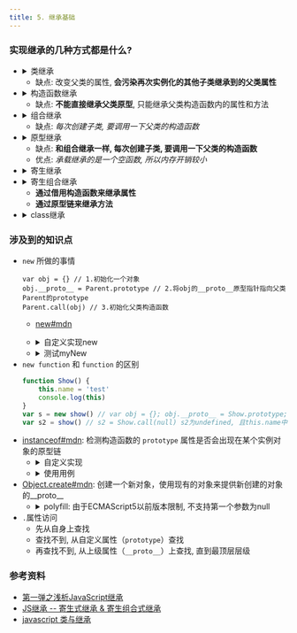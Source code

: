 ```yaml
---
title: 5. 继承基础
---
```


### 实现继承的几种方式都是什么?
- <details>
    <summary> 类继承 </summary>

    ```javascript
    function SuperClass() {
        this.superValue = true
        this.languages = [ 'js', 'css' ]
    }
    SuperClass.prototype.getSuperValue = function () {
        return this.superValue
    }
    function SubClass() {
        this.subValue = true
    }
    SubClass.prototype = new SuperClass()
    SubClass.prototype.getSubValue = function() {
        return this.subValue
    }
    var sub = new SubClass()
    console.log(sub instanceof SuperClass); // true
    console.log(sub instanceof SubClass);	// true
    console.log(SubClass instanceof SuperClass); // false
    console.log(SubClass.prototype instanceof SuperClass); // true

    console.log(sub.languages) // => ["js", "css"]
    sub.languages.push('html') // 改变继承父类的属性, 会污染再次实例化的子类所继承的父类属性
    var sub2 = new SubClass()
    console.log(sub2.languages) // => ["js", "css", "html"]
    ```
  </details>

    - 缺点: 改变父类的属性, **会污染再次实例化的其他子类继承到的父类属性**
- <details>
    <summary> 构造函数继承 </summary>

    ```javascript
    function SuperClass() {
        this.superValue = true
        this.languages = [ 'js', 'css' ]
    }
    SuperClass.prototype.getSuperValue = function () {
        return this.superValue
    }

    function SubClass(superValue, languages) {
        SuperClass.call(this, superValue, languages)
    }
    var sub = new SubClass()
    sub.languages.push('html') // 1.1.改变父类属性
    console.log(sub.superValue) // => true
    console.log(sub.languages) // => ["js", "css", "html"]
    var sub2= new SubClass()
    console.log(sub2.languages) // => ["js", "css"]  1.2.其他子类继承的父类的属性不会被污染
    console.log(sub2.getSuperValue()) // 不能直接继承父类原型, 只能继承父类构造函数内的属性和方法
    ```
  </details>

    - 缺点: **不能直接继承父类原型**, 只能继承父类构造函数内的属性和方法
- <details>
    <summary> 组合继承 </summary>

    ```javascript
    function SuperClass() {
        this.superValue = true
        this.languages = [ 'js', 'css' ]
    }
    SuperClass.prototype.getSuperValue = function () {
        return this.superValue
    }

    function SubClass(superValue, languages) {
        SuperClass.call(this, superValue, languages)
    }
    // 组合继承的要点
    SubClass.prototype = new SuperClass()
    var sub = new SubClass()
    sub.languages.push('html') // 1.1.改变父类属性
    console.log(sub.superValue) // => true
    console.log(sub.languages) // => ["js", "css", "html"]
    var sub2= new SubClass()
    console.log(sub2.languages) // => ["js", "css"]  1.2.其他子类继承的父类的属性不会被污染
    console.log(sub2.getSuperValue()) // 可以直接继承父类原型, 以及父类构造函数内的属性和方法
    ```
  </details>

    - 缺点: *每次创建子类, 要调用一下父类的构造函数*
- <details>
    <summary>原型继承</summary>

    ```javascript
    // 等同于Object.create
    function inheritObj(o) {
        // 声明一个过渡函数
        var F = function() {}
        // 过渡对象的原型继承父对象
        F.prototype = o
        return new F()
    }

    function SuperClass() {
        this.superValue = true
        this.languages = [ 'js', 'css' ]
    }

    var subClass = inheritObj(SuperClass)
    var sub = new SubClass()
    sub.languages.push('html')
    console.log(sub.languages) // ["js", "css", "html"]
    var sub2 = new SubClass()
    console.log(sub2.languages) // ["js", "css"]
    ```
  </details>

  - 缺点: **和组合继承一样, 每次创建子类, 要调用一下父类的构造函数**
  - 优点: *承载继承的是一个空函数, 所以内存开销较小*

- <details>
    <summary>寄生继承</summary>

    ```javascript
    // 等同于Object.create
    function inheritObj(o) {
        // 声明一个过渡函数
        var F = function() {}
        // 过渡对象的原型继承父对象
        F.prototype = o
        return new F()
    }
    function createAnother(original){
        var clone = Object.create(original);    //通过调用函数创建一个新对象
        clone.sayHi = function(){               //以某种方式来增强这个对象
            console.log("Hi");
        };

        // 返回这个对象
        return clone;
    }
    var person = {
        name: "Bob",
        friends: ["Shelby", "Court", "Van"]
    };
    var anotherPerson = createAnother(person);
    anotherPerson.sayHi();
    ```
  </details>
- <details>
    <summary>寄生组合继承</summary>

    ```javascript
    function inheritObject(o){
    	// 声明一个过渡函数
    	function F(){}
    	// 过渡对象的原型继承父对象
    	F.prototype = o;
    	return new F();
    }
    function inheritPrototype(subClass, superClass){
    	// 复制一份父类的原型副本保存在变量
    	var p = inheritObject(superClass.prototype);
    	// 修正因为重写子类原型导致子类的constructor指向父类
    	p.constructor = subClass;
    	// 设置子类的原型
    	subClass.prototype = p;
    }

    // 定义父类
    function SuperClass(name){
    	this.name = name;
    	this.colors = ['red','blue'];
    }
    // 定义父类原型方法
    SuperClass.prototype.getName = function(){
    	return this.name;
    }
    // 定义子类
    function SubClass(name, time){
    	// 构造函数继承
    	SuperClass.call(this,name);
    	// 子类新增属性
    	this.time = time;
    }
    // 寄生式继承父类原型
    inheritPrototype(SubClass, SuperClass);
    // 子类新增原型方法
    SubClass.prototype.getTime =function(){
    	return this.time;
    }

    var test1 = new SubClass('js book', 2014);
    var test2 = new SubClass('css book', 2013);
    test1.colors.push('black');
    console.log(test1.colors); //  => ['red','blue','black']
    console.log(test2.colors); // => ['red','blue']
    console.log(test1.getName()); // => js book
    console.log(test2.getName()); // => css book
    ```
  </details>

    - **通过借用构造函数来继承属性**
    - **通过原型链来继承方法**
- <details>
    <summary>class继承</summary>

    ```javascript
    class Polygon {
      constructor(height, width) {
        this.height = height;
        this.width = width;
      }
    }

    // 通过extends, 以及构造函数中调用super, 实现继承
    class Square extends Polygon {
      constructor(sideLength) {
        // super关键字将单独出现，并且必须在使用this关键字之前使用
        super(sideLength, sideLength);
      }
      get area() {
        return this.height * this.width;
      }
      set sideLength(newLength) {
        this.height = newLength;
        this.width = newLength;
      }
    }

    var square = new Square(2);
    console.log(square) // => Square {height: 2, width: 2}
    ```
  </details>

### 涉及到的知识点
- `new` 所做的事情
    ```
    var obj = {} // 1.初始化一个对象
    obj.__proto__ = Parent.prototype // 2.将obj的__proto__原型指针指向父类Parent的prototype
    Parent.call(obj) // 3.初始化父类构造函数
    ```
    - [new#mdn](https://developer.mozilla.org/zh-CN/docs/Web/JavaScript/Reference/Operators/new)
    - <details>
        <summary>自定义实现new</summary>

        ```javascript
        function myNew() {
          // 创建一个实例对象
          var obj = new Object();
          // 取得外部传入的构造器
          var Constructor = Array.prototype.shift.call(arguments);
          // 实现继承，实例可以访问构造器的属性
          obj.__proto__ = Constructor.prototype;
          // 调用构造器，并改变其 this 指向到实例
          var ret = Constructor.apply(obj, arguments);
          // 如果构造函数返回值是对象则返回这个对象，如果不是对象则返回新的实例对象
          return typeof ret === 'object' && ret !== null ? ret : obj;
        }
        ```
      </details>
    - <details>
        <summary>测试myNew</summary>

        ```javascript
        // ========= 无返回值 =============
        const testNewFun = function(name) {
          this.name = name;
        };

        const newObj = myNew(testNewFun, 'foo');

        console.log(newObj); // { name: "foo" }
        console.log(newObj instanceof testNewFun); // true
        // ========= 有返回值 =============
        const testNewFun = function(name) {
          this.name = name;
          return {};
        };

        const newObj = myNew(testNewFun, 'foo');

        console.log(newObj); // {}
        console.log(newObj instanceof testNewFun); // false
        ```
      </details>
- `new function` 和 `function` 的区别
    ```javascript
    function Show() {
        this.name = 'test'
        console.log(this)
    }
    var s = new show() // var obj = {}; obj.__proto__ = Show.prototype; Show.call(obj); s = obj
    var s2 = show() // s2 = Show.call(null) s2为undefined, 且this.name中this指向window
    ```
- [instanceof#mdn](https://developer.mozilla.org/zh-CN/docs/Web/JavaScript/Reference/Operators/instanceof): 检测构造函数的 `prototype` 属性是否会出现在某个实例对象的原型链
    - <details>
        <summary>自定义实现</summary>

        ```javascript
        function my_instance(object, aObject) {
          var oPrototype = aObject.prototype
          while (object = object.__proto__) {
            if (object === oPrototype) { return true }
          }
          return false
        }
        var a = {}
        var b = 1
        console.log(a instanceof Object) // => true
        console.log(a.__proto__ === Object.prototype) // => true
        console.log(my_instance(a, Object)) // => true
        ```
      </details>
    - <details>
        <summary>使用用例</summary>

        ```javascript
        function C(){}
        var o = new C();
        o instanceof C; // true，因为 Object.getPrototypeOf(o) === C.prototype
        o instanceof Object; // true，因为 Object.prototype.isPrototypeOf(o) 返回 true
        C.prototype instanceof Object // true，同上
        C.constructor.prototype === Function.prototype
        C.__proto__ === Function.prototype
        ```
      </details>
- [Object.create#mdn](https://developer.mozilla.org/zh-CN/docs/Web/JavaScript/Reference/Global_Objects/Object/create): 创建一个新对象，使用现有的对象来提供新创建的对象的__proto__
    - <details>
        <summary>polyfill: 由于ECMAScript5以前版本限制, 不支持第一个参数为null</summary>

        ```javascript
        if (typeof Object.create !== "function") {
            Object.create = function (proto, propertiesObject) {
                if (typeof proto !== 'object' && typeof proto !== 'function') {
                    throw new TypeError('Object prototype may only be an Object: ' + proto);
                }
                // 不支持第一个参数为null
                else if (proto === null) {
                    throw new Error("This browser's implementation of Object.create is a shim and doesn't support 'null' as the first argument.");
                }

                // 不支持第二个参数
                if (typeof propertiesObject != 'undefined') throw new Error("This browser's implementation of Object.create is a shim and doesn't support a second argument.");

                function F() {}
                F.prototype = proto;

                return new F();
            };
        }
        ```
      </details>
- `.`属性访问
    - 先从自身上查找
    - 查找不到, 从自定义属性（`prototype`）查找
    - 再查找不到, 从上级属性（`__proto__`）上查找, 直到最顶层层级

### 参考资料
- [第一弹之浅析JavaScript继承](https://my.oschina.net/qiangdada/blog/745061?nocache=1573107598201)
- [JS继承 -- 寄生式继承 & 寄生组合式继承](https://www.cnblogs.com/PrajnaParamita/p/5773783.html)
- [javascript 类与继承](https://caelumtian.github.io/2015/05/03/javascript-%E7%B1%BB%E4%B8%8E%E7%BB%A7%E6%89%BF/)

